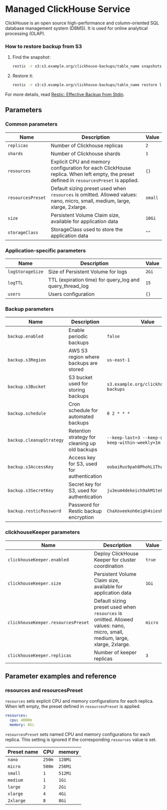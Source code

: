 # Managed ClickHouse Service

ClickHouse is an open source high-performance and column-oriented SQL database management system (DBMS).
It is used for online analytical processing (OLAP).

### How to restore backup from S3

1.  Find the snapshot:

    ```bash
    restic -r s3:s3.example.org/clickhouse-backups/table_name snapshots
    ```

2.  Restore it:

    ```bash
    restic -r s3:s3.example.org/clickhouse-backups/table_name restore latest --target /tmp/
    ```

For more details, read [Restic: Effective Backup from Stdin](https://blog.aenix.io/restic-effective-backup-from-stdin-4bc1e8f083c1).

## Parameters

### Common parameters

| Name              | Description                                                                                                                             | Value   |
| ----------------- | --------------------------------------------------------------------------------------------------------------------------------------- | ------- |
| `replicas`        | Number of Clickhouse replicas                                                                                                           | `2`     |
| `shards`          | Number of Clickhouse shards                                                                                                             | `1`     |
| `resources`       | Explicit CPU and memory configuration for each ClickHouse replica. When left empty, the preset defined in `resourcesPreset` is applied. | `{}`    |
| `resourcesPreset` | Default sizing preset used when `resources` is omitted. Allowed values: nano, micro, small, medium, large, xlarge, 2xlarge.             | `small` |
| `size`            | Persistent Volume Claim size, available for application data                                                                            | `10Gi`  |
| `storageClass`    | StorageClass used to store the application data                                                                                         | `""`    |

### Application-specific parameters

| Name             | Description                                              | Value |
| ---------------- | -------------------------------------------------------- | ----- |
| `logStorageSize` | Size of Persistent Volume for logs                       | `2Gi` |
| `logTTL`         | TTL (expiration time) for query_log and query_thread_log | `15`  |
| `users`          | Users configuration                                      | `{}`  |

### Backup parameters

| Name                     | Description                                    | Value                                                  |
| ------------------------ | ---------------------------------------------- | ------------------------------------------------------ |
| `backup.enabled`         | Enable periodic backups                        | `false`                                                |
| `backup.s3Region`        | AWS S3 region where backups are stored         | `us-east-1`                                            |
| `backup.s3Bucket`        | S3 bucket used for storing backups             | `s3.example.org/clickhouse-backups`                    |
| `backup.schedule`        | Cron schedule for automated backups            | `0 2 * * *`                                            |
| `backup.cleanupStrategy` | Retention strategy for cleaning up old backups | `--keep-last=3 --keep-daily=3 --keep-within-weekly=1m` |
| `backup.s3AccessKey`     | Access key for S3, used for authentication     | `oobaiRus9pah8PhohL1ThaeTa4UVa7gu`                     |
| `backup.s3SecretKey`     | Secret key for S3, used for authentication     | `ju3eum4dekeich9ahM1te8waeGai0oog`                     |
| `backup.resticPassword`  | Password for Restic backup encryption          | `ChaXoveekoh6eigh4siesheeda2quai0`                     |

### clickhouseKeeper parameters

| Name                               | Description                                                                                                                 | Value   |
| ---------------------------------- | --------------------------------------------------------------------------------------------------------------------------- | ------- |
| `clickhouseKeeper.enabled`         | Deploy ClickHouse Keeper for cluster coordination                                                                           | `true`  |
| `clickhouseKeeper.size`            | Persistent Volume Claim size, available for application data                                                                | `1Gi`   |
| `clickhouseKeeper.resourcesPreset` | Default sizing preset used when `resources` is omitted. Allowed values: nano, micro, small, medium, large, xlarge, 2xlarge. | `micro` |
| `clickhouseKeeper.replicas`        | Number of keeper replicas                                                                                                   | `3`     |


## Parameter examples and reference

### resources and resourcesPreset

`resources` sets explicit CPU and memory configurations for each replica.
When left empty, the preset defined in `resourcesPreset` is applied.

```yaml
resources:
  cpu: 4000m
  memory: 4Gi
```

`resourcesPreset` sets named CPU and memory configurations for each replica.
This setting is ignored if the corresponding `resources` value is set.

| Preset name | CPU    | memory  |
|-------------|--------|---------|
| `nano`      | `250m` | `128Mi` |
| `micro`     | `500m` | `256Mi` |
| `small`     | `1`    | `512Mi` |
| `medium`    | `1`    | `1Gi`   |
| `large`     | `2`    | `2Gi`   |
| `xlarge`    | `4`    | `4Gi`   |
| `2xlarge`   | `8`    | `8Gi`   |

